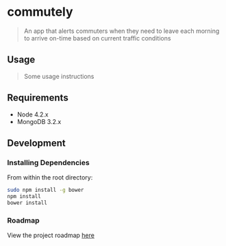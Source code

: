 # commutely

> An app that alerts commuters when they need to leave each morning to arrive on-time based on current traffic conditions

## Usage

> Some usage instructions

## Requirements

- Node 4.2.x
- MongoDB 3.2.x

## Development

### Installing Dependencies

From within the root directory:

```sh
sudo npm install -g bower
npm install
bower install
```

### Roadmap

View the project roadmap [here](https://github.com/ColinWhitmarsh/commutely/issues)
